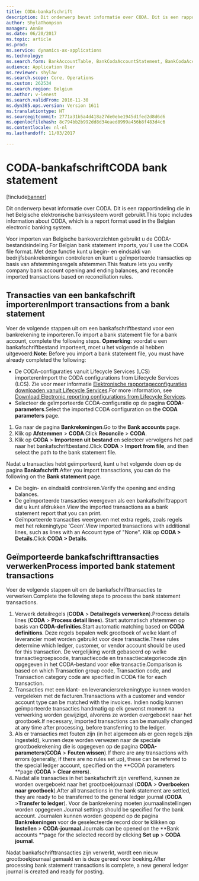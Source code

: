```yaml
---
title: CODA-bankafschrift
description: Dit onderwerp bevat informatie over CODA. Dit is een rapportindeling die in het Belgische elektronische banksysteem wordt gebruikt.
author: ShylaThompson
manager: AnnBe
ms.date: 06/20/2017
ms.topic: article
ms.prod: 
ms.service: dynamics-ax-applications
ms.technology: 
ms.search.form: BankAccountTable, BankCodaAccountStatement, BankCodaAccountStatementLines, BankCodaParameters, BankCodaTrans, BankCodaTransCategory, BankCodaTransDefTable, BankCodaTransFamily
audience: Application User
ms.reviewer: shylaw
ms.search.scope: Core, Operations
ms.custom: 262534
ms.search.region: Belgium
ms.author: v-lenest
ms.search.validFrom: 2016-11-30
ms.dyn365.ops.version: Version 1611
ms.translationtype: HT
ms.sourcegitcommit: 2771a31b5a4d418a27de0ebe1945d1fed2d8d6d6
ms.openlocfilehash: 8c794bb2b992dd8d34eaed8999a456b8f483d4c6
ms.contentlocale: nl-nl
ms.lasthandoff: 11/03/2017

---
```


# <a name="coda-bank-statement"></a><span data-ttu-id="f26ad-103">CODA-bankafschrift</span><span class="sxs-lookup"><span data-stu-id="f26ad-103">CODA bank statement</span></span>

[!include[banner](../includes/banner.md)]


<span data-ttu-id="f26ad-104">Dit onderwerp bevat informatie over CODA. Dit is een rapportindeling die in het Belgische elektronische banksysteem wordt gebruikt.</span><span class="sxs-lookup"><span data-stu-id="f26ad-104">This topic includes information about CODA, which is a report format used in the Belgian electronic banking system.</span></span> 

<span data-ttu-id="f26ad-105">Voor importen van Belgische bankoverzichten gebruikt u de CODA-bestandsindeling.</span><span class="sxs-lookup"><span data-stu-id="f26ad-105">For Belgian bank statement imports, you'll use the CODA file format.</span></span> <span data-ttu-id="f26ad-106">Met deze functie kunt u begin- en eindsaldi van bedrijfsbankrekeningen controleren en kunt u geïmporteerde transacties op basis van afstemmingsregels afstemmen.</span><span class="sxs-lookup"><span data-stu-id="f26ad-106">This feature lets you verify company bank account opening and ending balances, and reconcile imported transactions based on reconciliation rules.</span></span>

## <a name="import-transactions-from-a-bank-statement"></a><span data-ttu-id="f26ad-107">Transacties van een bankafschrift importeren</span><span class="sxs-lookup"><span data-stu-id="f26ad-107">Import transactions from a bank statement</span></span>
<span data-ttu-id="f26ad-108">Voer de volgende stappen uit om een bankafschriftbestand voor een bankrekening te importeren.</span><span class="sxs-lookup"><span data-stu-id="f26ad-108">To import a bank statement file for a bank account, complete the following steps.</span></span> <span data-ttu-id="f26ad-109">**Opmerking**: voordat u een bankafschriftbestand importeert, moet u het volgende al hebben uitgevoerd:</span><span class="sxs-lookup"><span data-stu-id="f26ad-109">**Note**: Before you import a bank statement file, you must have already completed the following:</span></span>

-   <span data-ttu-id="f26ad-110">De CODA-configuraties vanuit Lifecycle Services (LCS) importeren</span><span class="sxs-lookup"><span data-stu-id="f26ad-110">Import the CODA configurations from Lifecycle Services (LCS).</span></span> <span data-ttu-id="f26ad-111">Zie voor meer informatie [Elektronische rapportageconfiguraties downloaden vanuit Lifecycle Services](../../dev-itpro/analytics/download-electronic-reporting-configuration-lcs.md).</span><span class="sxs-lookup"><span data-stu-id="f26ad-111">For more information, see [Download Electronic reporting configurations from Lifecycle Services](../../dev-itpro/analytics/download-electronic-reporting-configuration-lcs.md).</span></span>
-   <span data-ttu-id="f26ad-112">Selecteer de geïmporteerde CODA-configuratie op de pagina **CODA-parameters**.</span><span class="sxs-lookup"><span data-stu-id="f26ad-112">Select the imported CODA configuration on the **CODA parameters** page.</span></span>

1.  <span data-ttu-id="f26ad-113">Ga naar de pagina **Bankrekeningen**.</span><span class="sxs-lookup"><span data-stu-id="f26ad-113">Go to the **Bank accounts** page.</span></span>
2.  <span data-ttu-id="f26ad-114">Klik op **Afstemmen** &gt; **CODA**.</span><span class="sxs-lookup"><span data-stu-id="f26ad-114">Click **Reconcile** &gt; **CODA**.</span></span>
3.  <span data-ttu-id="f26ad-115">Klik op **CODA** &gt; **Importeren uit bestand** en selecteer vervolgens het pad naar het bankafschriftbestand.</span><span class="sxs-lookup"><span data-stu-id="f26ad-115">Click **CODA** &gt; **Import from file**, and then select the path to the bank statement file.</span></span>

<span data-ttu-id="f26ad-116">Nadat u transacties hebt geïmporteerd, kunt u het volgende doen op de pagina **Bankafschrift**.</span><span class="sxs-lookup"><span data-stu-id="f26ad-116">After you import transactions, you can do the following on the **Bank statement** page.</span></span>

-   <span data-ttu-id="f26ad-117">De begin- en eindsaldi controleren.</span><span class="sxs-lookup"><span data-stu-id="f26ad-117">Verify the opening and ending balances.</span></span>
-   <span data-ttu-id="f26ad-118">De geïmporteerde transacties weergeven als een bankafschriftrapport dat u kunt afdrukken.</span><span class="sxs-lookup"><span data-stu-id="f26ad-118">View the imported transactions as a bank statement report that you can print.</span></span>
-   <span data-ttu-id="f26ad-119">Geïmporteerde transacties weergeven met extra regels, zoals regels met het rekeningtype 'Geen'.</span><span class="sxs-lookup"><span data-stu-id="f26ad-119">View imported transactions with additional lines, such as lines with an Account type of "None".</span></span> <span data-ttu-id="f26ad-120">Klik op **CODA &gt; Details**.</span><span class="sxs-lookup"><span data-stu-id="f26ad-120">Click **CODA &gt; Details**.</span></span>

## <a name="process-imported-bank-statement-transactions"></a><span data-ttu-id="f26ad-121">Geïmporteerde bankafschrifttransacties verwerken</span><span class="sxs-lookup"><span data-stu-id="f26ad-121">Process imported bank statement transactions</span></span>
<span data-ttu-id="f26ad-122">Voer de volgende stappen uit om de bankafschrifttransacties te verwerken.</span><span class="sxs-lookup"><span data-stu-id="f26ad-122">Complete the following steps to process the bank statement transactions.</span></span>

1.  <span data-ttu-id="f26ad-123">Verwerk detailregels (**CODA** &gt; **Detailregels verwerken**).</span><span class="sxs-lookup"><span data-stu-id="f26ad-123">Process details lines (**CODA** &gt; **Process detail lines**).</span></span> <span data-ttu-id="f26ad-124">Start automatisch afstemmen op basis van **CODA-definities**.</span><span class="sxs-lookup"><span data-stu-id="f26ad-124">Start automatic matching based on **CODA definitions**.</span></span> <span data-ttu-id="f26ad-125">Deze regels bepalen welk grootboek of welke klant of leverancier moet worden gebruikt voor deze transactie.</span><span class="sxs-lookup"><span data-stu-id="f26ad-125">These rules determine which ledger, customer, or vendor account should be used for this transaction.</span></span> <span data-ttu-id="f26ad-126">De vergelijking wordt gebaseerd op welke transactiegroepscode, transactiecode en transactiecategoriecode zijn opgegeven in het CODA-bestand voor elke transactie.</span><span class="sxs-lookup"><span data-stu-id="f26ad-126">Comparison is based on which Transaction group code, Transaction code, and Transaction category code are specified in CODA file for each transaction.</span></span>
2.  <span data-ttu-id="f26ad-127">Transacties met een klant- en leveranciersrekeningtype kunnen worden vergeleken met de facturen.</span><span class="sxs-lookup"><span data-stu-id="f26ad-127">Transactions with a customer and vendor account type can be matched with the invoices.</span></span> <span data-ttu-id="f26ad-128">Indien nodig kunnen geïmporteerde transacties handmatig op elk gewenst moment na verwerking worden gewijzigd, alvorens ze worden overgeboekt naar het grootboek.</span><span class="sxs-lookup"><span data-stu-id="f26ad-128">If necessary, imported transactions can be manually changed at any time after processing, before transferring to the ledger.</span></span>
3.  <span data-ttu-id="f26ad-129">Als er transacties met fouten zijn (in het algemeen als er geen regels zijn ingesteld), kunnen deze worden verwezen naar de speciale grootboekrekening die is opgegeven op de pagina **CODA-parameters**(**CODA** &gt; **Fouten wissen**).</span><span class="sxs-lookup"><span data-stu-id="f26ad-129">If there are any transactions with errors (generally, if there are no rules set up), these can be referred to the special ledger account, specified on the **CODA parameters **page (**CODA** &gt; **Clear errors**).</span></span>
4.  <span data-ttu-id="f26ad-130">Nadat alle transacties in het bankafschrift zijn vereffend, kunnen ze worden overgeboekt naar het grootboekjournaal (**CODA** &gt; **Overboeken naar grootboek**).</span><span class="sxs-lookup"><span data-stu-id="f26ad-130">After all transactions in the bank statement are settled, they are ready to be transferred to the general ledger journal (**CODA** &gt;**Transfer to ledger**).</span></span> <span data-ttu-id="f26ad-131">Voor de bankrekening moeten journaalinstellingen worden opgegeven.</span><span class="sxs-lookup"><span data-stu-id="f26ad-131">Journal settings should be specified for the bank account.</span></span> <span data-ttu-id="f26ad-132">Journalen kunnen worden geopend op de pagina **Bankrekeningen** voor de geselecteerde record door te klikken op **Instellen** &gt; **CODA-journaal**.</span><span class="sxs-lookup"><span data-stu-id="f26ad-132">Journals can be opened on the **Bank accounts **page for the selected record by clicking **Set up** &gt; **CODA journal**.</span></span>

<span data-ttu-id="f26ad-133">Nadat bankafschrifttransacties zijn verwerkt, wordt een nieuw grootboekjournaal gemaakt en is deze gereed voor boeking.</span><span class="sxs-lookup"><span data-stu-id="f26ad-133">After processing bank statement transactions is complete, a new general ledger journal is created and ready for posting.</span></span>




